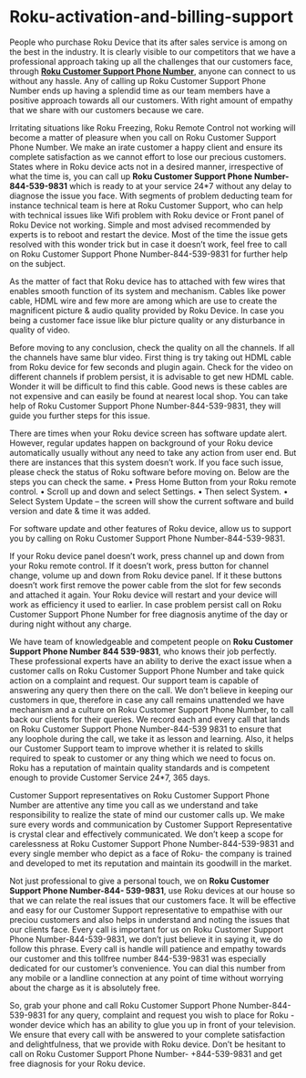 # Roku-activation-and-billing-support

People who purchase Roku Device that its after sales service is among on the best in the industry. It is clearly visible to our competitors that we have a professional approach taking up all the challenges that our customers face, through <b><a href="https://iguruservices.com/support">Roku Customer Support Phone Number</a></b>, anyone can connect to us without any hassle. Any of calling up Roku Customer Support Phone Number ends up having a splendid time as our team members have a positive approach towards all our customers. With right amount of empathy that we share with our customers because we care.

Irritating situations like Roku Freezing, Roku Remote Control not working will become a matter of pleasure when you call on Roku Customer Support Phone Number. We make an irate customer a happy client and ensure its complete satisfaction as we cannot effort to lose our precious customers. States where in Roku device acts not in a desired manner, irrespective of what the time is, you can call up <b>Roku Customer Support Phone Number-844-539-9831</b> which is ready to at your service 24*7 without any delay to diagnose the issue you face. With segments of problem deducting team for instance technical team is here at Roku Customer Support, who can help with technical issues like Wifi problem with Roku device or Front panel of Roku Device not working. Simple and most advised recommended by experts is to reboot and restart the device. Most of the time the issue gets resolved with this wonder trick but in case it doesn’t work, feel free to call on Roku Customer Support Phone Number-844-539-9831 for further help on the subject.

As the matter of fact that Roku device has to attached with few wires that enables smooth function of its system and mechanism. Cables like power cable, HDML wire and few more are among which are use to create the magnificent picture &amp; audio quality provided by Roku Device. In case you being a customer face issue like blur picture quality or any disturbance in quality of video.

Before moving to any conclusion, check the quality on all the channels. If all the channels have same blur video. First thing is try taking out HDML cable from Roku device for few seconds and plugin again. Check for the video on different channels if problem persist, it is advisable to get new HDML cable. Wonder it will be difficult to find this cable. Good news is these cables are not expensive and can easily be found at nearest local shop. You can take help of Roku Customer Support Phone Number-844-539-9831, they will guide you further steps for this issue.

There are times when your Roku device screen has software update alert. However, regular updates happen on background of your Roku device automatically usually without any need to take any action from user end. But there are instances that this system doesn’t work. If you face such issue, please check the status of Roku software before moving on. Below are the steps you can check the same.
• Press Home Button from your Roku remote control.
• Scroll up and down and select Settings.
• Then select System.
• Select System Update – the screen will show the current software and build version and date & time it was added.

For software update and other features of Roku device, allow us to support you by calling on Roku Customer Support Phone Number-844-539-9831.

If your Roku device panel doesn’t work, press channel up and down from your Roku remote control. If it doesn’t work, press button for channel change, volume up and down from Roku device panel. If it these buttons doesn’t work first remove the power cable from the slot for few seconds and attached it again. Your Roku device will restart and your device will work as efficiency it used to earlier. In case problem persist call on Roku Customer Support Phone Number for free diagnosis anytime of the day or during night without any charge.

We have team of knowledgeable and competent people on <b>Roku Customer Support Phone Number 844 539-9831</b>, who knows their job perfectly. These professional experts have an ability to derive the exact issue when a customer calls on Roku Customer Support Phone Number and take quick action on a complaint and request. Our support team is capable of answering any query then there on the call. We don’t believe in keeping our customers in que, therefore in case any call remains unattended we have mechanism and a culture on Roku Customer Support Phone Number, to call back our clients for their queries. We record each and every call that lands on Roku Customer Support Phone Number-844-539 9831 to ensure that any loophole during the call, we take it as lesson and learning. Also, it helps our Customer Support team to improve whether it is related to skills required to speak to customer or any thing which we need to focus on. Roku has a reputation of maintain quality standards and is competent enough to provide Customer Service 24*7, 365 days.

Customer Support representatives on Roku Customer Support Phone Number are attentive any time you call as we understand and take responsibility to realize the state of mind our customer calls up. We make sure every words and communication by Customer Support Representative is crystal clear and effectively communicated. We don’t keep a scope for carelessness at Roku Customer Support Phone Number-844-539-9831 and every single member who depict as a face of Roku- the company is trained and developed to met its reputation and maintain its goodwill in the market.

Not just professional to give a personal touch, we on <b>Roku Customer Support Phone Number-844- 539-9831</b>, use Roku devices at our house so that we can relate the real issues that our customers face. It will be effective and easy for our Customer Support representative to empathise with our preciou customers and also helps in understand and noting the issues that our clients face. Every call is important for us on Roku Customer Support Phone Number-844-539-9831, we don’t just believe it in saying it, we do follow this phrase. Every call is handle will patience and empathy towards our customer and this tollfree number 844-539-9831 was especially dedicated for our customer’s convenience. You can dial this number from any mobile or a landline connection at any point of time without worrying about the charge as it is absolutely free.

So, grab your phone and call Roku Customer Support Phone Number-844-539-9831 for any query, complaint and request you wish to place for Roku -wonder device which has an ability to glue you up in front of your television. We ensure that every call with be answered to your complete satisfaction and delightfulness, that we provide with Roku device. Don’t be hesitant to call on Roku Customer Support Phone Number- +844-539-9831 and get free diagnosis for your Roku device.
